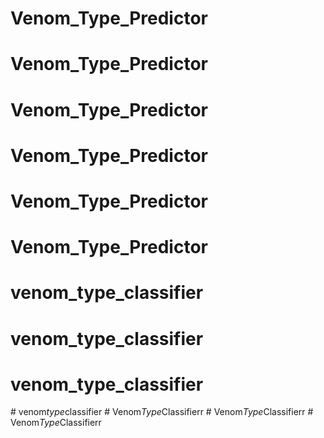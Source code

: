 # Venom_Type_Predictor
# Venom_Type_Predictor
# Venom_Type_Predictor
# Venom_Type_Predictor
# Venom_Type_Predictor
# Venom_Type_Predictor
# venom_type_classifier
# venom_type_classifier
# venom_type_classifier
#   v e n o m _ t y p e _ c l a s s i f i e r  
 #   V e n o m _ T y p e _ C l a s s i f i e r r  
 #   V e n o m _ T y p e _ C l a s s i f i e r r  
 #   V e n o m _ T y p e _ C l a s s i f i e r r  
 